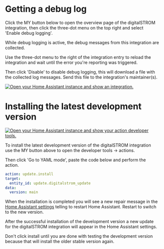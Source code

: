 # Getting a debug log

Click the MY button below to open the overview page of the digitalSTROM integration, then click the three-dot menu on the top right and select 'Enable debug logging'.

While debug logging is active, the debug messages from this integration are collected.

Use the three-dot menu to the right of the integration entry to reload the integration and wait until the error you're reporting was triggered.

Then click 'Disable' to disable debug logging, this will download a file with the collected log messages. Send this file to the integration's maintainer(s).

[![Open your Home Assistant instance and show an integration.](https://my.home-assistant.io/badges/integration.svg)](https://my.home-assistant.io/redirect/integration/?domain=digitalstrom)


# Installing the latest development version

[![Open your Home Assistant instance and show your action developer tools.](https://my.home-assistant.io/badges/developer_services.svg)](https://my.home-assistant.io/redirect/developer_services/)

To install the latest development version of the digitalSTROM integration use the MY button above to open the developer tools -> actions.

Then click 'Go to YAML mode', paste the code below and perform the action. 

```yaml
action: update.install
target:
  entity_id: update.digitalstrom_update
data:
  version: main
```

When the installation is completed you will see a new repair message in the [Home Assistant settings](https://my.home-assistant.io/redirect/config/) telling to restart Home Assistant. Restart to switch to the new version.

After the successful installation of the development version a new update for the digitalSTROM integration will appear in the Home Assistant settings.

Don't click install until you are done with testing the development version because that will install the older stable version again.

